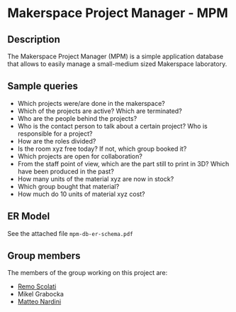 # Makerspace Project Manager - MPM

## Description
The Makerspace Project Manager (MPM) is a simple application database that allows to easily manage a small-medium sized Makerspace laboratory.

## Sample queries
* Which projects were/are done in the makerspace?
* Which of the projects are active? Which are terminated?
* Who are the people behind the projects?
* Who is the contact person to talk about a certain project? Who is responsible for a project?
* How are the roles divided?
* Is the room xyz free today? If not, which group booked it?
* Which projects are open for collaboration?
* From the staff point of view, which are the part still to print in 3D? Which have been produced in the past?
* How many units of the material xyz are now in stock?
* Which group bought that material?
* How much do 10 units of material xyz cost?


## ER Model
See the attached file `mpm-db-er-schema.pdf`

## Group members
The members of the group working on this project are:

* [Remo Scolati](mailto:remo_scolati@hotmail.com)
* Mikel Grabocka
* [Matteo Nardini](mailto:mnardini@unibz.it) 